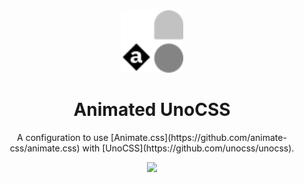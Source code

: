 <div align="center">
  <img src="./public/logo.svg" width="100px" height="100px" />
</div>

<h1 align="center">Animated UnoCSS</h1>

<p align="center">
A configuration to use [Animate.css](https://github.com/animate-css/animate.css) with [UnoCSS](https://github.com/unocss/unocss).
</p>

<p align="center">
  <a href="https://www.npmjs.com/package/animated-unocss"><img src="https://img.shields.io/npm/v/animated-unocss?color=729B1B&label="></a>
<p>
